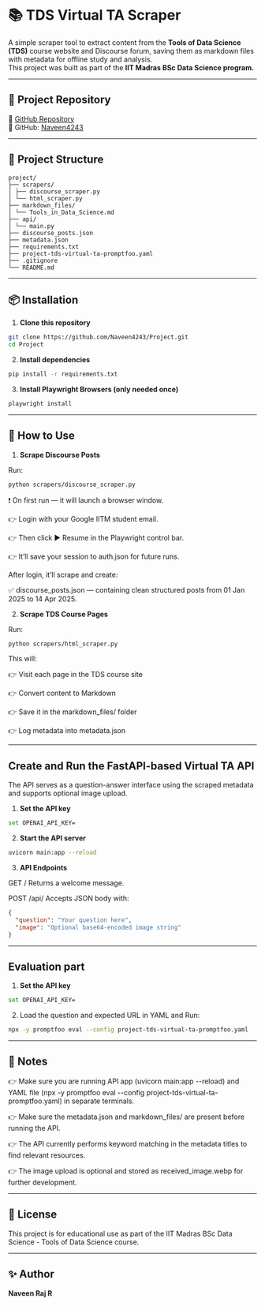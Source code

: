 # 📚 TDS Virtual TA Scraper

A simple scraper tool to extract content from the **Tools of Data Science (TDS)** course website and Discourse forum, saving them as markdown files with metadata for offline study and analysis.  
This project was built as part of the **IIT Madras BSc Data Science program.**

---

## 📌 Project Repository

🔗 [GitHub Repository](https://github.com/Naveen4243/Project)  
👤 GitHub: [Naveen4243](https://github.com/Naveen4243)

---

## 📁 Project Structure
```
project/
├── scrapers/
│ ├── discourse_scraper.py
│ └── html_scraper.py
├── markdown_files/
│ └── Tools_in_Data_Science.md
├── api/
│ └── main.py
├── discourse_posts.json
├── metadata.json
├── requirements.txt
├── project-tds-virtual-ta-promptfoo.yaml
├── .gitignore
└── README.md
```

---

## 📦 Installation

1. **Clone this repository**

```bash
git clone https://github.com/Naveen4243/Project.git
cd Project
```

2. **Install dependencies**

```bash
pip install -r requirements.txt
```

3. **Install Playwright Browsers (only needed once)**

```bash
playwright install
```
---

## 🚀 How to Use
1. **Scrape Discourse Posts**

Run:
```bash
python scrapers/discourse_scraper.py
```

❗ On first run — it will launch a browser window.

👉 Login with your Google IITM student email.

👉 Then click ▶️ Resume in the Playwright control bar.

👉 It’ll save your session to auth.json for future runs.

After login, it’ll scrape and create:

✅ discourse_posts.json — containing clean structured posts from 01 Jan 2025 to 14 Apr 2025.


2. **Scrape TDS Course Pages**

Run:
```bash
python scrapers/html_scraper.py
```

This will:

👉 Visit each page in the TDS course site

👉 Convert content to Markdown

👉 Save it in the markdown_files/ folder

👉 Log metadata into metadata.json

---

## Create and Run the FastAPI-based Virtual TA API

The API serves as a question-answer interface using the scraped metadata and supports optional image upload.

1. **Set the API key**

```bash
set OPENAI_API_KEY=
```

2. **Start the API server**

 ```bash
uvicorn main:app --reload
```

3. **API Endpoints**

GET /
Returns a welcome message.

POST /api/
Accepts JSON body with:

```json
{
  "question": "Your question here",
  "image": "Optional base64-encoded image string"
}
```

---

## Evaluation part

1. **Set the API key**

```bash
set OPENAI_API_KEY=
```

2. Load the question and expected URL in YAML and 
Run:
```bash
npx -y promptfoo eval --config project-tds-virtual-ta-promptfoo.yaml
```
---

## 📌 Notes
👉 Make sure you are running API app (uvicorn main:app --reload) and YAML file (npx -y promptfoo eval --config project-tds-virtual-ta-promptfoo.yaml) in separate terminals.

👉 Make sure the metadata.json and markdown_files/ are present before running the API.

👉 The API currently performs keyword matching in the metadata titles to find relevant resources.

👉 The image upload is optional and stored as received_image.webp for further development.

---

## 📖 License

This project is for educational use as part of the IIT Madras BSc Data Science - Tools of Data Science course.

---

## ✨ Author
**Naveen Raj R**

